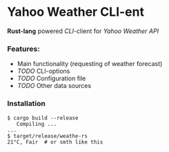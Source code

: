 # Yahoo Weather CLI-ent

**Rust-lang** powered *CLI*-client for *Yahoo Weather API*

### Features:

- Main functionality (requesting of weather forecast)
- *TODO* CLI-options
- *TODO* Configuration file
- *TODO* Other data sources

### Installation

    $ cargo build --release
       Compiling ...
    ...
    $ target/release/weathe-rs
    21°C, Fair  # or smth like this
